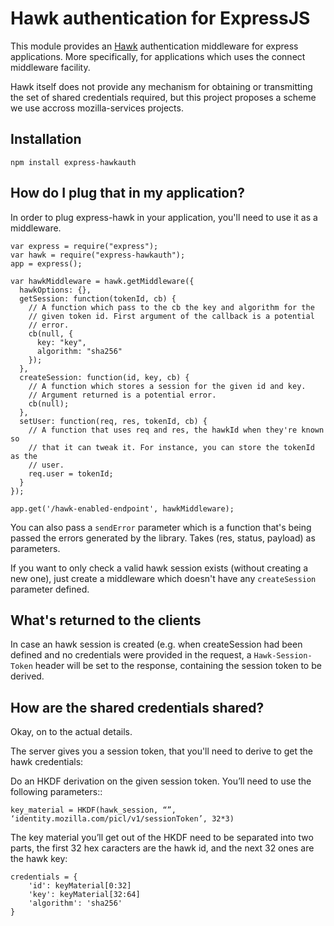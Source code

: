 # Hawk authentication for ExpressJS

This module provides an [Hawk](https://github.com/hueniverse/hawk)
authentication middleware for express applications.  More specifically, for
applications which uses the connect middleware facility.

Hawk itself does not provide any mechanism for obtaining or transmitting the
set of shared credentials required, but this project proposes a scheme we use
accross mozilla-services projects.

## Installation

    npm install express-hawkauth

## How do I plug that in my application?

In order to plug express-hawk in your application, you'll need to use it as
a middleware.

    var express = require("express");
    var hawk = require("express-hawkauth");
    app = express();

    var hawkMiddleware = hawk.getMiddleware({
      hawkOptions: {},
      getSession: function(tokenId, cb) {
        // A function which pass to the cb the key and algorithm for the
        // given token id. First argument of the callback is a potential
        // error.
        cb(null, {
          key: "key",
          algorithm: "sha256"
        });
      },
      createSession: function(id, key, cb) {
        // A function which stores a session for the given id and key.
        // Argument returned is a potential error.
        cb(null);
      },
      setUser: function(req, res, tokenId, cb) {
        // A function that uses req and res, the hawkId when they're known so
        // that it can tweak it. For instance, you can store the tokenId as the
        // user.
        req.user = tokenId;
      }
    });

    app.get('/hawk-enabled-endpoint', hawkMiddleware);

You can also pass a `sendError` parameter which is a function that's being
passed the errors generated by the library. Takes (res, status, payload) as
parameters.

If you want to only check a valid hawk session exists (without creating a new
one), just create a middleware which doesn't have any `createSession` parameter
defined.

## What's returned to the clients

In case an hawk session is created (e.g. when createSession had been defined
and no credentials were provided in the request, a `Hawk-Session-Token` header
will be set to the response, containing the session token to be derived.

## How are the shared credentials shared?

Okay, on to the actual details.

The server gives you a session token, that you'll need to derive to get the
hawk credentials:

Do an HKDF derivation on the given session token. You’ll need to use the
following parameters::

    key_material = HKDF(hawk_session, “”, ‘identity.mozilla.com/picl/v1/sessionToken’, 32*3)

The key material you’ll get out of the HKDF need to be separated into two
parts, the first 32 hex caracters are the hawk id, and the next 32 ones are the
hawk key:

    credentials = {
        'id': keyMaterial[0:32]
        'key': keyMaterial[32:64]
        'algorithm': 'sha256'
    }

